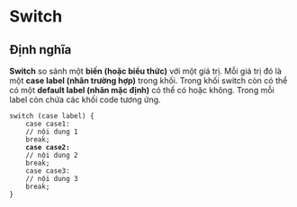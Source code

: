 # Switch

## Định nghĩa

**Switch** so sánh một **biến (hoặc biểu thức)** với một giá trị. Mỗi giá trị đó là một **case label (nhãn trường hợp)** trong khối. Trong khối switch còn có thể có một **default label (nhãn mặc định)** có thể có hoặc không. Trong mỗi label còn chứa các khối code tương ứng.

<pre class="language-cpp"><code class="lang-cpp">switch (case label) {
    case case1:
    // nội dung 1
    break;
<strong>    case case2:
</strong>    // nội dung 2
    break;
    case case3:
    // nội dung 3
    break;
}
</code></pre>

